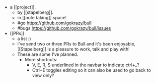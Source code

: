 - a [[project]].
  - by [[stapelberg]].
  - in [[note taking]] space!
  - #go https://github.com/gokrazy/bull
  - #bugs https://github.com/gokrazy/bull/issues
- [[PRs]]
  - a list :)
  - I've send two or three PRs to Bull and it's been enjoyable, [[Stapelberg]] is a pleasure to work, talk and play with!
  - These are some I've planned.
    - More shortcuts:
      - V, E, R, S underlined in the navbar to indicate ctrl+_?
      - Ctrl+E toggles editing so it can also be used to go back to view only?
